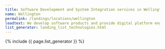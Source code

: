 ```yaml
---
title: Software Development and System Integration services in Wellington
name: Wellington
permalink: /landings/locations/wellington
leadtext: We develop software products and provide digital platform engineering services in across Australia, New Zeland and Asia
list_generator: landing_list_technologies.html
---
```

{% include {{ page.list_generator }} %}